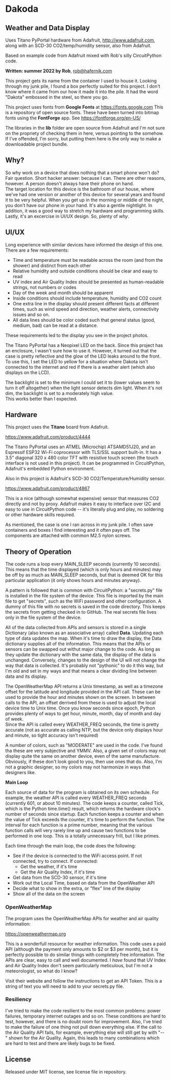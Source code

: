 
# Dakoda

## Weather and Data Display

Uses Titano PyPortal hardware from Adafruit, http://www.adafruit.com,
along with an SCD-30 CO2/temp/humidity sensor, also from Adafruit.

Based on example code from Adafruit mixed with Rob's silly CircuitPython code.

**Written: summer 2022 by Rob**, rob@hafernik.com

This project gets its name from the container I used to house it.  Looking through my
junk pile, I found a box perfectly suited for this project.  I don't know where it 
came from our how it made it into the pile.  It had the word "Dakota" embossed in the 
steel, so there you go.

This project uses fonts from **Google Fonts** at https://fonts.google.com  This is a repository of open source fonts.  These have 
been turned into bitmap fonts using the **FontForge** app. See https://fontforge.org/en-US/

The libraries in the **lib** folder are open source from Adafruit and I'm not sure on the propriety 
of checking them in here, versus pointing to the somehow.  If I've offended, I'm sorry, but
putting them here is the only way to make a downloadable project bundle.

## Why?

So why work on a device that does nothing that a smart phone won't do?  Fair question.  Short hacker answer: 
because I can. There are other reasons, however. A person doesn't always have their phone on hand.  
The target location for this device is the bathroom of our house, where we've had one version or another 
of this device for several years and found it to be very helpful.  When you get up in the morning or middle of the night, you don't have 
our phone in your hand.  It's also a gentile nightlight.  In addition, it was a good way to stretch my hardware and 
programming skills.  Lastly, it's an excercise in UI/UX design.  So, plenty of *why*.

## UI/UX

Long experience with similar devices have informed the design of this one.  There are a few requirements:

- Time and temperature must be readable across the room (and from the shower) and distinct from each other
- Relative humidity and outside conditions should be clear and eaay to read
- UV index and Air Quality Index should be presented as human-readable strings, not numbers or codes
- Day of the week and month should be apparent
- Inside conditions should include temperature, humidity and CO2 count
- One extra line in the display should present different facts at different times, such as wind speed and direction,
weather alerts, connectivity issues and so on.
- All data lines should be color coded such that general status (good, medium, bad) can be read at a distance.

These requirements led to the display you see in the project photos.

The Titano PyPortal has a Neopixel LED on the back.  Since this project has an enclosure, I wasn't
sure how to use it.  However, it turned out that the case is pretty reflective and the glow of the 
LED leaks around to the front.  To use this, I set the LED to yellow for a situation where Dakota 
isn't connected to the internet and red if there is a weather alert (which also displays on the LCD).

The backlight is set to the minimum I could set it to (lower values seem to turn it off altogether) when 
the light sensor detects dim light.  When it's not dim, the backlight is set to a moderately high value.  
This works better than I expected.

## Hardware

This project uses the **Titano** board from Adafruit.  

https://www.adafruit.com/product/4444

The Titano PyPortal uses an ATMEL (Microchip) ATSAMD51J20, and an 
Espressif ESP32 Wi-Fi coprocessor with TLS/SSL support built-in. It has a 3.5" diagonal 320 x 480 
color TFT with resistive touch screen (the touch interface is not used in this project).  It can be programmed
in CircuitPython, Adafruit's embedded Python environment.

Also in this project is Adafruit's SCD-30 CO2/Temperature/Humidity sensor.

https://www.adafruit.com/product/4867

This is a nice (although somewhat expensive) sensor that measures CO2 directly and not by proxy.  Adafruit
makes it easy to interface over I2C and easy to use in CircuitPython code -- it's literally plug and play, 
no soldering or other hardware skills required.

As mentioned, the case is one I ran across in my junk pile.  I often save containers and boxes I find
interesting and it often pays off.  The components are attached with common M2.5 nylon screws.

## Theory of Operation

The code runs a loop every MAIN_SLEEP seconds (currently 10 seconds).  This means that the time displayed
(which is only hours and minutes) may be off by as much as MAIN_SLEEP seconds, but that is deemed OK for 
this particular application (it only shows hours and minutes anyway).

A pattern is followed that is common with CircuitPython: a "secrets.py" file is installed in the 
file system of the device.  This file is imported by the main file to get "secrets", such as the
WiFi password and other configuration.  A dummy of this file with no secrets is saved in the code
directory. This keeps the secrets from getting checked in to GitHub.   The real secrets file lives
only in the file system of the device.

All of the data collected from APIs and sensors is stored in a single Dictionary (also known as an associative array) called
**Data**.  Updating each type of data updates the map.  When it's time to draw the display, the
Data dictionary supplies all of the information.  This means that the APIs or sensors can be
swapped out withut major change to the code.  As long as they update the dictionary with the
same data, the display of the data is unchanged.  Conversely, changes to the design of 
the UI will not change the way that data is collected.  It's probably not "pythonic" to 
do it this way, but I'm old and set in my ways and that means a clear dividing line between
data and its display.

The OpenWeatherMap API returns a Unix timestamp, as well as a timezone offset for the latitude and longitude
provided in the API call.  These can be used to provide the hour and minutes shown on the screen.  In between
calls to the API, an offset derrived from these is used to adjust the local device time to Unix time.  Once
you know seconds since epoch, Python provides plenty of ways to get hour, minute, month, day of month and day of week.  
Since the API is called every WEATHER_FREQ seconds, the time is pretty accurate (not as accurate as calling NTP, but 
the device only displays hour and minute, so tight accuracy isn't required)

A number of colors, such as "MODERATE" are used in the code.  I've found tha these are very subjective and YMMV.
Also, a given set of colors may not display quite the same on another device, even of the same manufacture.  
Obviously, if these don't look good to you, then use ones that do.  Also, I'm not a graphic designer, so my
colors may not harmonize in ways that designers like.

**Main Loop**

Each source of data for the program is obtained on its own schedule.  For example, the weather API is
called every WEATHER_FREQ seconds (currently 601, or about 10 minutes).  The code keeps a counter, called 
Tick, which is the Python time.time() result, which returns the hardware clock's number of seconds
since startup.  Each function keeps a counter and when the value of Tick exceeds the counter, it's 
time to perform the function.  The interval for each function is a prime number, meaning that the 
various function calls will very rarely line up and cause two functions to be performed in one loop.
This is a totally unnecessary frill, but I like primes.

Each time through the main loop, the code does the following:

* See if the device is connected to the WiFi access point.  If not connected, try to connect. If connected:
	- Get the weather, if it's time
	- Get the Air Quality Index, if it's time
* Get data from the SCD-30 sensor, if it's time
* Work out the Local Time, based on data from the OpenWeather API
* Decide what to show in the extra, or "flex" line of the display
* Show all of the data on the screen

### OpenWeatherMap

The program uses the OpenWeatherMap APIs for weather and air quality information:

https://openweathermap.org

This is a wonderfull resource for weather information.  This code uses a paid API (although the payment only 
amounts to $2 or $3 per month), but it is perfectly possible to do similar things with completely free
information.  The APIs are clear, easy to call and well documented.  I *have* found that UV Index and 
Air Quality Index don't seem particularly meticulous, but I'm not a meteorologist, so what do I know?

Visit their website and follow the instructions to get an API Token.  This is a string of text you wlll 
need to add to your secrets.py file.

### Resiliency

I've tried to make the code resilient to the most common problems: power failures, temporary internet
outages and so on.  These conditions are hard to test, however, and there is no doubt room for improvement.
Also, I've tried to make the failure of one thing not pull down everything else.  If the call to the
Air Quality API fails, for example, everything else will still get by with "--" shown for the
Air Quality.  Again, this leads to many combinations which are hard to test and there are likely
bugs to be fixed.


## License

Released under MIT license, see license file in repository.


